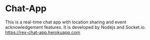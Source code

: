 # Chat-App
This is a real-time chat app with location sharing and event acknowledgement features.
It is developed by Nodejs and Socket.io.
https://rex-chat-app.herokuapp.com
